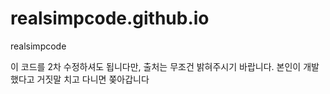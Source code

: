 # realsimpcode.github.io
realsimpcode

이 코드를 2차 수정하셔도 됩니다만, 출처는 무조건 밝혀주시기 바랍니다. 본인이 개발했다고 거짓말 치고 다니면 쫒아갑니다
